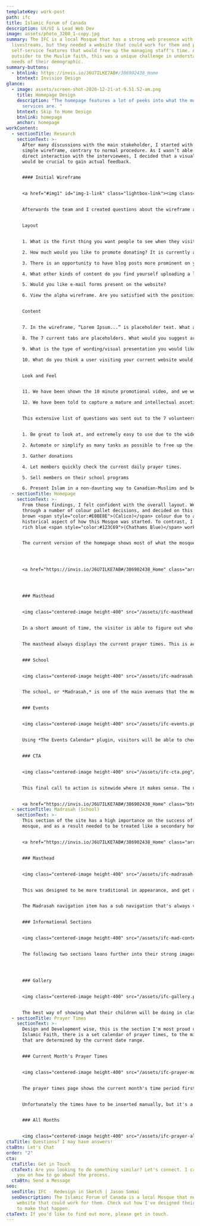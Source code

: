 ```yaml
---
templateKey: work-post
path: ifc
title: Islamic Forum of Canada
description: UX/UI & Lead Web Dev
image: assets/photo_3200_1-copy.jpg
summary: The IFC is a local Mosque that has a strong web presence with numerous
  livestreams, but they needed a website that could work for them and provide
  self-service features that would free up the managing staff's time. As an
  outsider to the Muslim faith, this was a unique challenge in understanding the
  needs of their demographic.
summary-buttons:
  - btnlink: https://invis.io/J6U7ILKE7AB#/386902438_Home
    btntext: Invision Design
glance:
  - image: assets/screen-shot-2020-12-21-at-9.51.52-am.png
    title: Homepage Design
    description: "The homepage features a lot of peeks into what the mosque's main
      services are. "
    btntext: Skip to Home Design
    btnlink: homepage
    anchor: homepage
workContent:
  - sectionTitle: Research
    sectionText: >-
      After many discussions with the main stakeholder, I started with a very
      simple wireframe, contrary to normal procedure. As I wasn’t able to have
      direct interaction with the interviewees, I decided that a visual aide
      would be crucial to gain actual feedback.


      #### Initial Wireframe


      <a href="#img1" id="img-1-link" class="lightbox-link"><img class="inline-image height-400" src="/assets/home.png"/></a><a href="#img-1-link" class="lightbox" id="img1"><span style="background-image: url('/assets/home.png')"></span></a>


      Afterwards the team and I created questions about the wireframe and also in general about the new website.


      Layout


      1. What is the first thing you want people to see when they visit your website, beyond the navigation menu?

      2. How much would you like to promote donating? It is currently a tab in the navigation menu with a separate box highlighting it.

      3. There is an opportunity to have blog posts more prominent on your website. How often do you post blogs and what are they currently used for? How could blogs be otherwise utilized?

      4. What other kinds of content do you find yourself uploading a lot of? Things such as testimonials, videos, livestreams, events, members of community, gallery of pictures etc. How would you like that content to be organized and presented?

      5. Would you like e-mail forms present on the website?

      6. View the alpha wireframe. Are you satisfied with the positioning of the blocks? This is the alpha version, and we randomly placed them wherever. If you prefer a different topography, please detail it below (i.e. do you want the blogs to appear above the events? Do you want the blogs to appear in a different style, such as one highlighted blog previewed, with a link to all other blogs? Are you satisfied with where the map appears? Do you even want a map on the front page? Etc) 


      Content


      7. In the wireframe, “Lorem Ipsum...” is placeholder text. What are the first words that you want users to see when they first look at your website? If we were to include a slider here, what would you want to appear?

      8. The 7 current tabs are placeholders. What would you suggest are the tabs we should include here?

      9. What is the type of wording/visual presentation you would like to use around donations? How would you like the user to interact with this?

      10. What do you think a user visiting your current website would be doing, other than finding out contact/location information? What do you want them to be doing with this new website?


      Look and Feel


      11. We have been shown the 10 minute promotional video, and we were told that the website would want to capture a similar theme that was presented throughout. In your own words (and to help us understand) what exactly is that theme? What does the “Forum Family” mean to you, and how do we go about capturing that?

      12. We have been told to capture a mature and intellectual ascetic. In your own words, describe what that means to you. What are some guiding tips that we can follow throughout the project to help us stay on track?


      This extensive list of questions was sent out to the 7 volunteers and were answered thoroughly. I was able to extract the main priorities of the mosque and it’s community.


      1. Be great to look at, and extremely easy to use due to the wide demographic of users.

      2. Automate or simplify as many tasks as possible to free up the managing team’s time. Things such as donations, creating events, special function requests (marriage for example)

      3. Gather donations

      4. Let members quickly check the current daily prayer times.

      5. Sell members on their school programs

      6. Present Islam in a non-daunting way to Canadian-Muslims and be an informational resource for the Mosque.
  - sectionTitle: Homepage
    sectionText: >-
      From those findings, I felt confident with the overall layout. We went
      through a number of colour pallet decisions, and decided on this pale
      brown <span style="color:#E0BE8E">(Calico)</span> colour due to a
      historical aspect of how this Mosque was started. To contrast, I felt a
      rich blue <span style="color:#123C69">(Chathams Blue)</span> worked well.


      The current version of the homepage shows most of what the mosque offers, without being overwhelming.




      <a href="https://invis.io/J6U7ILKE7AB#/386902438_Home" class="arrow-btn">Full Home Page</a>




      ### Masthead


      <img class="centered-image height-400" src="/assets/ifc-masthead.png"/>


      In a short amount of time, the visitor is able to figure out who the website is for, what it is about, and it's main objectives.


      The masthead always displays the current prayer times. This is achieved by using Advanced Custom Fields, and filling in a large repeater. The logic to detect what prayer period should be displayed is by checking when the "start" date is, and comparing that to the current date. 


      ### School


      <img class="centered-image height-400" src="/assets/ifc-madrasah.png"/>


      The school, or *Madrasah,* is one of the main avenues that the mosque collects donations. It is an after school and weekend program that children participate in and learn more about their faith, as well as some fun mixed in. As it is one of the larger contributors to their bottom line, I chose to make this portion of the page a testimonial call to action section.


      ### Events


      <img class="centered-image height-400" src="/assets/ifc-events.png"/>


      Using *The Events Calendar* plugin, visitors will be able to check out the latest events that go on. During the pandemic, the mosque has resorted to using livestreams as a way to reach their followers, and the inner event pages will be able to host their livestreams via YouTube.


      ### CTA


      <img class="centered-image height-400" src="/assets/ifc-cta.png"/>


      This final call to action is sitewide where it makes sense. The usage of the background popping above a darker off-white background really makes it more eye-catching then a regular banner type of CTA.


      <a href="https://invis.io/J6U7ILKE7AB#/386902438_Home" class="btn outline">Full Home Page</a>
  - sectionTitle: Madrasah (School)
    sectionText: >-
      This section of the site has a high importance on the success of the
      mosque, and as a result needed to be treated like a secondary homepage. 


      <a href="https://invis.io/J6U7ILKE7AB#/386902438_Home" class="arrow-btn">Full Madrasah Page Design</a> 


      ### Masthead


      <img class="centered-image height-400" src="/assets/ifc-madrasah-mast.png"/>


      This was designed to be more traditional in appearance, and get a strong message across that will hopefully encourage the user to enroll their child. There was a lot of strong imagery that the managing team already had, so I chose to lean into that more.


      The Madrasah navigation item has a sub navigation that's always visible when on any page that's related to it.


      ### Informational Sections


      <img class="centered-image height-400" src="/assets/ifc-mad-content.png"/>


      The following two sections leans further into their strong imagery, and provides a spot for the team drive home the philosophy that drives their school. I decided to make a single link out to a curriculum page, to restrict information overload.  




      ### Gallery


      <img class="centered-image height-400" src="/assets/ifc-gallery.png"/>


      The best way of showing what their children will be doing in class is with photographic evidence. The gallery is a preview of a full gallery page, and it generates feelings of trust. I put this at the bottom because the only it's likely some users would reach the bottom of the page without taking an action in search of finding reasons to trust the program.
  - sectionTitle: Prayer Times
    sectionText: >-
      Design and Development wise, this is the section I'm most proud of. In the
      Islamic Faith, there is a set calendar of prayer times, to the minute,
      that are determined by the current date range. 


      ### Current Month's Prayer Times


      <img class="centered-image height-400" src="/assets/ifc-prayer-month.png"/>


      The prayer times page shows the current month's time period first, broken into their own sections by period. 


      Unfortunately the times have to be inserted manually, but it's a one time data entry.


      ### All Months


      <img class="centered-image height-400" src="/assets/ifc-prayer-all.png"/>
ctaTitle: Questions? I may have answers!
ctaBtn: Let's Chat
order: "2"
cta:
  ctaTitle: Get in Touch
  ctaText: Are you looking to do something similar? Let's connect. I can advise
    you on how to go about the process.
  ctaBtn: Send a Message
seo:
  seoTitle: IFC - Redesign in Sketch | Jason Somai
  seoDescription: The Islamic Forum of Canada is a local Mosque that needed a
    website that could work for them. Check out how I've designed their new site
    to make that happen.
ctaText: If you'd like to find out more, please get in touch.
---
```

